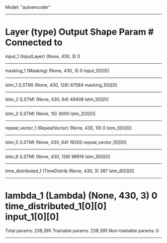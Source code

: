 Model: "autoencoder"
__________________________________________________________________________________________________
Layer (type)                    Output Shape         Param #     Connected to                     
==================================================================================================
input_1 (InputLayer)            (None, 430, 3)       0                                            
__________________________________________________________________________________________________
masking_1 (Masking)             (None, 430, 3)       0           input_1[0][0]                    
__________________________________________________________________________________________________
lstm_1 (LSTM)                   (None, 430, 128)     67584       masking_1[0][0]                  
__________________________________________________________________________________________________
lstm_2 (LSTM)                   (None, 430, 64)      49408       lstm_1[0][0]                     
__________________________________________________________________________________________________
lstm_3 (LSTM)                   (None, 10)           3000        lstm_2[0][0]                     
__________________________________________________________________________________________________
repeat_vector_1 (RepeatVector)  (None, 430, 10)      0           lstm_3[0][0]                     
__________________________________________________________________________________________________
lstm_5 (LSTM)                   (None, 430, 64)      19200       repeat_vector_1[0][0]            
__________________________________________________________________________________________________
lstm_6 (LSTM)                   (None, 430, 128)     98816       lstm_5[0][0]                     
__________________________________________________________________________________________________
time_distributed_1 (TimeDistrib (None, 430, 3)       387         lstm_6[0][0]                     
__________________________________________________________________________________________________
lambda_1 (Lambda)               (None, 430, 3)       0           time_distributed_1[0][0]         
                                                                 input_1[0][0]                    
==================================================================================================
Total params: 238,395
Trainable params: 238,395
Non-trainable params: 0
__________________________________________________________________________________________________
